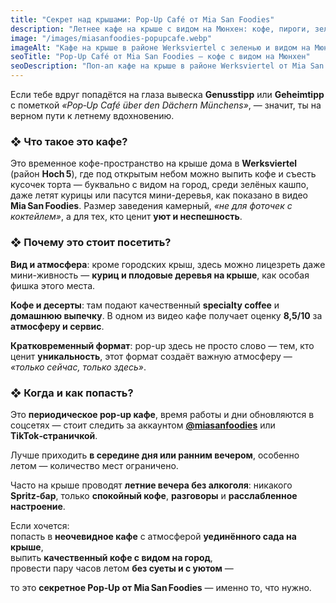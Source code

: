 ```yaml
---
title: "Секрет над крышами: Pop‑Up Café от Mia San Foodies"
description: "Летнее кафе на крыше с видом на Мюнхен: кофе, пироги, зелень, курочки под деревьями и полное ощущение уюта — только в тёплое время года!"
image: "/images/miasanfoodies-popupcafe.webp"
imageAlt: "Кафе на крыше в районе Werksviertel с зеленью и видом на Мюнхен"
seoTitle: "Pop‑Up Café от Mia San Foodies — кофе с видом на Мюнхен"
seoDescription: "Поп‑ап кафе на крыше в районе Werksviertel от Mia San Foodies: specialty coffee, домашние десерты, зелёный оазис и курицы среди деревьев — только летом!"
---
```


Если тебе вдруг попадётся на глаза вывеска **Genusstipp** или **Geheimtipp** с пометкой *«Pop‑Up Café über den Dächern Münchens»*, — значит, ты на верном пути к летнему вдохновению.

### ❖ Что такое это кафе?

Это временное кофе-пространство на крыше дома в **Werksviertel** (район **Hoch 5**), где под открытым небом можно выпить кофе и съесть кусочек торта — буквально с видом на город, среди зелёных кашпо, даже летят курицы или пасутся мини-деревья, как показано в видео **Mia San Foodies**. Размер заведения камерный, *«не для фоточек с коктейлем»*, а для тех, кто ценит **уют и неспешность**.

### ❖ Почему это стоит посетить?

**Вид и атмосфера**: кроме городских крыш, здесь можно лицезреть даже мини-живность — **куриц и плодовые деревья на крыше**, как особая фишка этого места.

**Кофе и десерты**: там подают качественный **specialty coffee** и **домашнюю выпечку**. В одном из видео кафе получает оценку **8,5/10** за **атмосферу и сервис**.

**Кратковременный формат**: pop-up здесь не просто слово — тем, кто ценит **уникальность**, этот формат создаёт важную атмосферу — *«только сейчас, только здесь»*.

### ❖ Когда и как попасть?

Это **периодическое pop‑up кафе**, время работы и дни обновляются в соцсетях — стоит следить за аккаунтом [**@miasanfoodies**](https://www.instagram.com/miasanfoodies/) или **TikTok‑страничкой**.

Лучше приходить **в середине дня или ранним вечером**, особенно летом — количество мест ограничено.

Часто на крыше проводят **летние вечера без алкоголя**: никакого **Spritz‑бар**, только **спокойный кофе**, **разговоры** и **расслабленное настроение**.


Если хочется:  
попасть в **неочевидное кафе** с атмосферой **уединённого сада на крыше**,  
выпить **качественный кофе с видом на город**,  
провести пару часов летом **без суеты и с уютом** —

то это **секретное Pop‑Up от Mia San Foodies** — именно то, что нужно.
